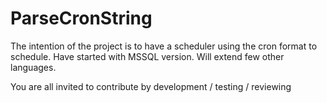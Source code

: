 # ParseCronString
The intention of the project is to have a scheduler using the cron format to schedule. 
Have started with MSSQL version. Will extend few other languages. 

You are all invited to contribute by development / testing / reviewing
